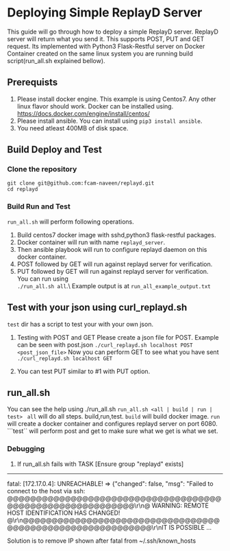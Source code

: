 # Deploying Simple ReplayD Server
This guide will go through how to deploy a simple ReplayD server. ReplayD server will return what you send it. 
This supports POST, PUT and GET request.
Its implemented with Python3 Flask-Restful server on Docker Container created on the same linux system you are running build script(run_all.sh explained bellow).

## Prerequists
1. Please install docker engine. This example is using Centos7. Any other linux flavor should work.
Docker can be installed using. https://docs.docker.com/engine/install/centos/
2. Please install ansible. 
You can install using ```pip3 install ansible```.
3. You need atleast 400MB of disk space.

## Build Deploy and Test
### Clone the repository
```git clone git@github.com:fcam-naveen/replayd.git ``` \
```cd replayd```

### Build Run and Test
```run_all.sh``` will perform following operations.
1. Build centos7 docker image with sshd,python3 flask-restful packages. 
2. Docker container will run with name ```replayd_server```.
3. Then ansible playbook will run to configure replayd daemon on this docker container.
4. POST followed by GET will run against replayd server for verification.
5. PUT followed by GET will run against replayd server for verification.\
You can run using\
```./run_all.sh all```.\ 
Example output is at ```run_all_example_output.txt```

## Test with your json using curl_replayd.sh
```test``` dir has a script to test your with your own json.  
1. Testing with POST and GET
Please create a json file for POST. Example can be seen with post.json
```./curl_replayd.sh localhost POST <post_json_file>```
Now you can perform GET to see what you have sent
```./curl_replayd.sh localhost GET```

2. You can test PUT similar to #1 with PUT option.

## run_all.sh
You can see the help using
./run_all.sh 
```run_all.sh <all | build | run | test> ```
```all``` will do all steps. build,run,test.
```build``` will build docker image.
```run``` will create a docker container and configures replayd server on port 6080.
```test`` will perform post and get to make sure what we get is what we set.

### Debugging
1. If run_all.sh fails with
TASK [Ensure group "replayd" exists]
****************************************************************************************************************************************
fatal: [172.17.0.4]: UNREACHABLE! => {"changed": false, "msg": "Failed to connect to the host via ssh:
@@@@@@@@@@@@@@@@@@@@@@@@@@@@@@@@@@@@@@@@@@@@@@@@@@@@@@@@@@@\r\n@    WARNING: REMOTE HOST IDENTIFICATION HAS CHANGED!
@\r\n@@@@@@@@@@@@@@@@@@@@@@@@@@@@@@@@@@@@@@@@@@@@@@@@@@@@@@@@@@@\r\nIT IS POSSIBLE ...

Solution is to remove IP shown after fatal from ~/.ssh/known_hosts
